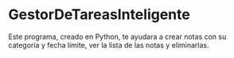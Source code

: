 # GestorDeTareasInteligente
Este programa, creado en Python, te ayudara a crear notas con su categoria y fecha límite, ver la lista de las notas y eliminarlas.
